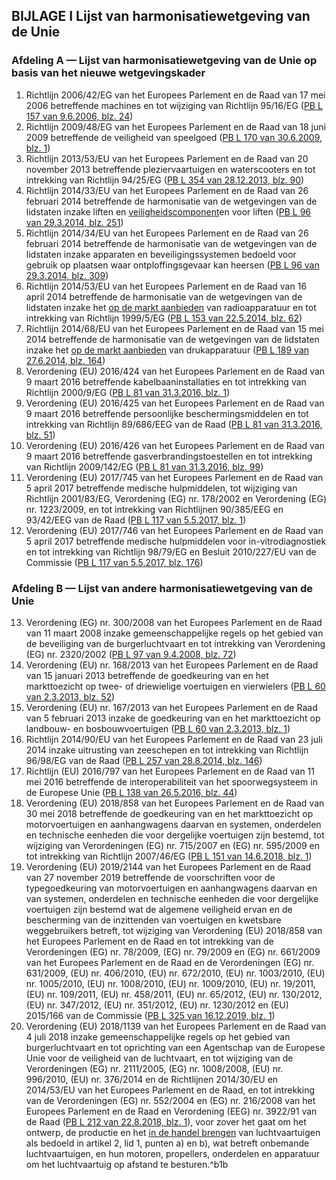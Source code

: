 ## BIJLAGE I Lijst van harmonisatiewetgeving van de Unie

### Afdeling A — Lijst van harmonisatiewetgeving van de Unie op basis van het nieuwe wetgevingskader

1. Richtlijn 2006/42/EG van het Europees Parlement en de Raad van 17 mei 2006 betreffende machines en tot wijziging van Richtlijn 95/16/EG ([PB L 157 van 9.6.2006, blz. 24](./../../../../legal-content/NL/AUTO/?uri=OJ:L:2006:157:TOC))
2. Richtlijn 2009/48/EG van het Europees Parlement en de Raad van 18 juni 2009 betreffende de veiligheid van speelgoed ([PB L 170 van 30.6.2009, blz. 1](./../../../../legal-content/NL/AUTO/?uri=OJ:L:2009:170:TOC))
3. Richtlijn 2013/53/EU van het Europees Parlement en de Raad van 20 november 2013 betreffende pleziervaartuigen en waterscooters en tot intrekking van Richtlijn 94/25/EG ([PB L 354 van 28.12.2013, blz. 90](./../../../../legal-content/NL/AUTO/?uri=OJ:L:2013:354:TOC))
4. Richtlijn 2014/33/EU van het Europees Parlement en de Raad van 26 februari 2014 betreffende de harmonisatie van de wetgevingen van de lidstaten inzake liften en [veiligheidscomponent](a3.md#^veiligheidscomponent)en voor liften ([PB L 96 van 29.3.2014, blz. 251](./../../../../legal-content/NL/AUTO/?uri=OJ:L:2014:096:TOC))
5. Richtlijn 2014/34/EU van het Europees Parlement en de Raad van 26 februari 2014 betreffende de harmonisatie van de wetgevingen van de lidstaten inzake apparaten en beveiligingssystemen bedoeld voor gebruik op plaatsen waar ontploffingsgevaar kan heersen ([PB L 96 van 29.3.2014, blz. 309](./../../../../legal-content/NL/AUTO/?uri=OJ:L:2014:096:TOC))
6. Richtlijn 2014/53/EU van het Europees Parlement en de Raad van 16 april 2014 betreffende de harmonisatie van de wetgevingen van de lidstaten inzake het [op de markt aanbieden](a3.md#^markt) van radioapparatuur en tot intrekking van Richtlijn 1999/5/EG ([PB L 153 van 22.5.2014, blz. 62](./../../../../legal-content/NL/AUTO/?uri=OJ:L:2014:153:TOC))
7. Richtlijn 2014/68/EU van het Europees Parlement en de Raad van 15 mei 2014 betreffende de harmonisatie van de wetgevingen van de lidstaten inzake het [op de markt aanbieden](a3.md#^markt) van drukapparatuur ([PB L 189 van 27.6.2014, blz. 164](./../../../../legal-content/NL/AUTO/?uri=OJ:L:2014:189:TOC))
8. Verordening (EU) 2016/424 van het Europees Parlement en de Raad van 9 maart 2016 betreffende kabelbaaninstallaties en tot intrekking van Richtlijn 2000/9/EG ([PB L 81 van 31.3.2016, blz. 1](./../../../../legal-content/NL/AUTO/?uri=OJ:L:2016:081:TOC))
9. Verordening (EU) 2016/425 van het Europees Parlement en de Raad van 9 maart 2016 betreffende persoonlijke beschermingsmiddelen en tot intrekking van Richtlijn 89/686/EEG van de Raad ([PB L 81 van 31.3.2016, blz. 51](./../../../../legal-content/NL/AUTO/?uri=OJ:L:2016:081:TOC))
10. Verordening (EU) 2016/426 van het Europees Parlement en de Raad van 9 maart 2016 betreffende gasverbrandingstoestellen en tot intrekking van Richtlijn 2009/142/EG ([PB L 81 van 31.3.2016, blz. 99](./../../../../legal-content/NL/AUTO/?uri=OJ:L:2016:081:TOC))
11. Verordening (EU) 2017/745 van het Europees Parlement en de Raad van 5 april 2017 betreffende medische hulpmiddelen, tot wijziging van Richtlijn 2001/83/EG, Verordening (EG) nr. 178/2002 en Verordening (EG) nr. 1223/2009, en tot intrekking van Richtlijnen 90/385/EEG en 93/42/EEG van de Raad ([PB L 117 van 5.5.2017, blz. 1](./../../../../legal-content/NL/AUTO/?uri=OJ:L:2017:117:TOC))
12. Verordening (EU) 2017/746 van het Europees Parlement en de Raad van 5 april 2017 betreffende medische hulpmiddelen voor in-vitrodiagnostiek en tot intrekking van Richtlijn 98/79/EG en Besluit 2010/227/EU van de Commissie ([PB L 117 van 5.5.2017, blz. 176](./../../../../legal-content/NL/AUTO/?uri=OJ:L:2017:117:TOC))

### Afdeling B — Lijst van andere harmonisatiewetgeving van de Unie
13. Verordening (EG) nr. 300/2008 van het Europees Parlement en de Raad van 11 maart 2008 inzake gemeenschappelijke regels op het gebied van de beveiliging van de burgerluchtvaart en tot intrekking van Verordening (EG) nr. 2320/2002 ([PB L 97 van 9.4.2008, blz. 72](./../../../../legal-content/NL/AUTO/?uri=OJ:L:2008:097:TOC))
14. Verordening (EU) nr. 168/2013 van het Europees Parlement en de Raad van 15 januari 2013 betreffende de goedkeuring van en het markttoezicht op twee- of driewielige voertuigen en vierwielers ([PB L 60 van 2.3.2013, blz. 52](./../../../../legal-content/NL/AUTO/?uri=OJ:L:2013:060:TOC))
15. Verordening (EU) nr. 167/2013 van het Europees Parlement en de Raad van 5 februari 2013 inzake de goedkeuring van en het markttoezicht op landbouw- en bosbouwvoertuigen ([PB L 60 van 2.3.2013, blz. 1](./../../../../legal-content/NL/AUTO/?uri=OJ:L:2013:060:TOC))
16. Richtlijn 2014/90/EU van het Europees Parlement en de Raad van 23 juli 2014 inzake uitrusting van zeeschepen en tot intrekking van Richtlijn 96/98/EG van de Raad ([PB L 257 van 28.8.2014, blz. 146](./../../../../legal-content/NL/AUTO/?uri=OJ:L:2014:257:TOC))
17. Richtlijn (EU) 2016/797 van het Europees Parlement en de Raad van 11 mei 2016 betreffende de interoperabiliteit van het spoorwegsysteem in de Europese Unie ([PB L 138 van 26.5.2016, blz. 44](./../../../../legal-content/NL/AUTO/?uri=OJ:L:2016:138:TOC))
18. Verordening (EU) 2018/858 van het Europees Parlement en de Raad van 30 mei 2018 betreffende de goedkeuring van en het markttoezicht op motorvoertuigen en aanhangwagens daarvan en systemen, onderdelen en technische eenheden die voor dergelijke voertuigen zijn bestemd, tot wijziging van Verordeningen (EG) nr. 715/2007 en (EG) nr. 595/2009 en tot intrekking van Richtlijn 2007/46/EG ([PB L 151 van 14.6.2018, blz. 1](./../../../../legal-content/NL/AUTO/?uri=OJ:L:2018:151:TOC))
19. Verordening (EU) 2019/2144 van het Europees Parlement en de Raad van 27 november 2019 betreffende de voorschriften voor de typegoedkeuring van motorvoertuigen en aanhangwagens daarvan en van systemen, onderdelen en technische eenheden die voor dergelijke voertuigen zijn bestemd wat de algemene veiligheid ervan en de bescherming van de inzittenden van voertuigen en kwetsbare weggebruikers betreft, tot wijziging van Verordening (EU) 2018/858 van het Europees Parlement en de Raad en tot intrekking van de Verordeningen (EG) nr. 78/2009, (EG) nr. 79/2009 en (EG) nr. 661/2009 van het Europees Parlement en de Raad en de Verordeningen (EG) nr. 631/2009, (EU) nr. 406/2010, (EU) nr. 672/2010, (EU) nr. 1003/2010, (EU) nr. 1005/2010, (EU) nr. 1008/2010, (EU) nr. 1009/2010, (EU) nr. 19/2011, (EU) nr. 109/2011, (EU) nr. 458/2011, (EU) nr. 65/2012, (EU) nr. 130/2012, (EU) nr. 347/2012, (EU) nr. 351/2012, (EU) nr. 1230/2012 en (EU) 2015/166 van de Commissie ([PB L 325 van 16.12.2019, blz. 1](./../../../../legal-content/NL/AUTO/?uri=OJ:L:2019:325:TOC))
20. Verordening (EU) 2018/1139 van het Europees Parlement en de Raad van 4 juli 2018 inzake gemeenschappelijke regels op het gebied van burgerluchtvaart en tot oprichting van een Agentschap van de Europese Unie voor de veiligheid van de luchtvaart, en tot wijziging van de Verordeningen (EG) nr. 2111/2005, (EG) nr. 1008/2008, (EU) nr. 996/2010, (EU) nr. 376/2014 en de Richtlijnen 2014/30/EU en 2014/53/EU van het Europees Parlement en de Raad, en tot intrekking van de Verordeningen (EG) nr. 552/2004 en (EG) nr. 216/2008 van het Europees Parlement en de Raad en Verordening (EEG) nr. 3922/91 van de Raad ([PB L 212 van 22.8.2018, blz. 1](./../../../../legal-content/NL/AUTO/?uri=OJ:L:2018:212:TOC)), voor zover het gaat om het ontwerp, de productie en het [in de handel brengen](a3.md#^handel) van luchtvaartuigen als bedoeld in artikel 2, lid 1, punten a) en b), wat betreft onbemande luchtvaartuigen, en hun motoren, propellers, onderdelen en apparatuur om het luchtvaartuig op afstand te besturen.^b1b
